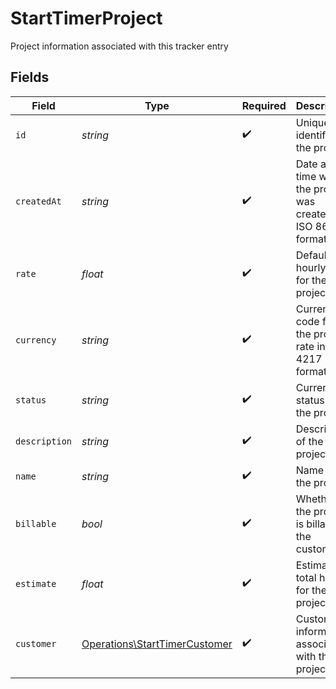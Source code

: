 # StartTimerProject

Project information associated with this tracker entry


## Fields

| Field                                                                          | Type                                                                           | Required                                                                       | Description                                                                    | Example                                                                        |
| ------------------------------------------------------------------------------ | ------------------------------------------------------------------------------ | ------------------------------------------------------------------------------ | ------------------------------------------------------------------------------ | ------------------------------------------------------------------------------ |
| `id`                                                                           | *string*                                                                       | :heavy_check_mark:                                                             | Unique identifier of the project                                               | b3b6e2c2-1f2a-4e3b-9c1d-2a4b6e2c21f2                                           |
| `createdAt`                                                                    | *string*                                                                       | :heavy_check_mark:                                                             | Date and time when the project was created in ISO 8601 format                  | 2024-03-01T10:00:00.000Z                                                       |
| `rate`                                                                         | *float*                                                                        | :heavy_check_mark:                                                             | Default hourly rate for the project                                            | 75                                                                             |
| `currency`                                                                     | *string*                                                                       | :heavy_check_mark:                                                             | Currency code for the project rate in ISO 4217 format                          | USD                                                                            |
| `status`                                                                       | *string*                                                                       | :heavy_check_mark:                                                             | Current status of the project                                                  | in_progress                                                                    |
| `description`                                                                  | *string*                                                                       | :heavy_check_mark:                                                             | Description of the project                                                     | Complete website redesign with modern UI/UX                                    |
| `name`                                                                         | *string*                                                                       | :heavy_check_mark:                                                             | Name of the project                                                            | Website Redesign Project                                                       |
| `billable`                                                                     | *bool*                                                                         | :heavy_check_mark:                                                             | Whether the project is billable to the customer                                | true                                                                           |
| `estimate`                                                                     | *float*                                                                        | :heavy_check_mark:                                                             | Estimated total hours for the project                                          | 120                                                                            |
| `customer`                                                                     | [Operations\StartTimerCustomer](../../Models/Operations/StartTimerCustomer.md) | :heavy_check_mark:                                                             | Customer information associated with the project                               |                                                                                |